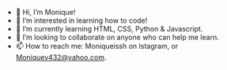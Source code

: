 - 👋 Hi, I’m Monique!
- 👀 I’m interested in learning how to code!
- 🌱 I’m currently learning HTML, CSS, Python & Javascript.
- 💞️ I’m looking to collaborate on anyone who can help me learn.
- 📫 How to reach me: Moniqueissh on Istagram, or Moniquev432@yahoo.com.

<!---
Moniqueishh/Moniqueishh is a ✨ special ✨ repository because its `README.md` (this file) appears on your GitHub profile.
You can click the Preview link to take a look at your changes.
--->

